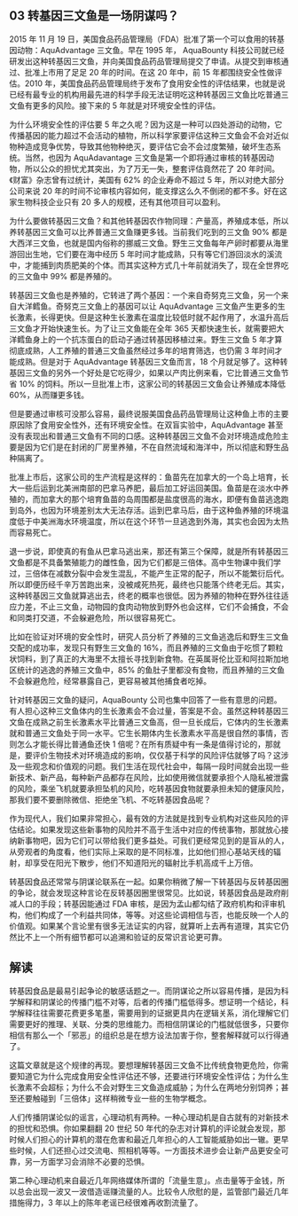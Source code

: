 ## 03 转基因三文鱼是一场阴谋吗？

2015 年 11 月 19 日，美国食品药品管理局（FDA）批准了第一个可以食用的转基因动物：AquAdvantage 三文鱼。早在 1995 年， AquaBounty 科技公司就已经研发出这种转基因三文鱼，并向美国食品药品管理局提交了申请。从提交到审核通过、批准上市用了足足 20 年的时间。在这 20 年中，前 15 年都围绕安全性做评估。2010 年，美国食品药品管理局终于发布了食用安全性的评估结果，也就是说已经有最专业的机构用最先进的科学手段无法证明吃这种转基因三文鱼比吃普通三文鱼有更多的风险。接下来的 5 年就是对环境安全性的评估。

为什么环境安全性的评估要 5 年之久呢？因为这是一种可以四处游动的动物，它传播基因的能力超过不会活动的植物，所以科学家要评估这种三文鱼会不会对近似物种造成竞争优势，导致其他物种绝灭，要评估它会不会过度繁殖，破坏生态系统。当然，也因为 AquAdavantage 三文鱼是第一个即将通过审核的转基因动物，所以公众的担忧尤其突出，为了万无一失，整套评估竟然花了 20 年时间。《财富》杂志曾有过统计，美国有 62% 的企业寿命不超过 5 年，所以对绝大部分公司来说 20 年的时间不论审核内容如何，能支撑这么久不倒闭的都不多。好在这家生物科技企业只有 20 多人的规模，还有其他项目可以盈利。

为什么要做转基因三文鱼？和其他转基因农作物同理：产量高，养殖成本低，所以养转基因三文鱼可以比养普通三文鱼赚更多钱。当前我们吃到的三文鱼 90% 都是大西洋三文鱼，也就是国内俗称的挪威三文鱼。野生三文鱼每年产卵时都要从海里游回出生地，它们要在海中经历 5 年时间才能成熟，只有等它们游回淡水的溪流中，才能捕到肉质肥美的个体。而其实这种方式几十年前就消失了，现在全世界吃的三文鱼中 99% 都是养殖的。

转基因三文鱼也是养殖的，它转进了两个基因：一个来自奇努克三文鱼，另一个来自大洋鳕鱼。奇努克三文鱼上的基因可以让 AquAdvantage 三文鱼产生更多的生长激素，长得更快。但是这种生长激素在温度比较低时就不起作用了，水温升高后三文鱼才开始快速生长。为了让三文鱼能在全年 365 天都快速生长，就需要把大洋鳕鱼身上的一个抗冻蛋白的启动子通过转基因移植过来。野生三文鱼 5 年才算彻底成熟，人工养殖的普通三文鱼虽然经过多年的培育筛选，也仍需 3 年时间才能成熟。但是对于 AquAdvantage 转基因三文鱼而言，18 个月就足够了。这种转基因三文鱼的另外一个好处是它吃得少，如果以产肉比例来看，它比普通三文鱼节省 10% 的饲料。所以一旦批准上市，这家公司的转基因三文鱼会让养殖成本降低 60%，从而赚更多钱。

但是要通过审核可没那么容易，最终说服美国食品药品管理局让这种鱼上市的主要原因除了食用安全性外，还有环境安全性。在双盲实验中，AquAdvantage 甚至没有表现出和普通三文鱼有不同的口感。这种转基因三文鱼不会对环境造成危险主要是因为它们是在封闭的厂房里养殖，不在自然流域和海洋中，所以彻底和野生品种隔离了。

批准上市后，这家公司的生产流程是这样的：鱼苗先在加拿大的一个岛上培育，长大一些后运到北美洲南部的巴拿马养肥，最后加工好运回美国。鱼苗是在淡水中养殖的，而加拿大的那个培育鱼苗的岛周围都是盐度很高的海水，即便有鱼苗逃逸跑到岛外，也因为环境差别太大无法存活。运到巴拿马后，由于这种鱼养殖的环境温度低于中美洲海水环境温度，所以在这个环节一旦逃逸到外海，其实也会因为太热而容易死亡。

退一步说，即使真的有鱼从巴拿马逃出来，那还有第三个保障，就是所有转基因三文鱼都是不具备繁殖能力的雌性鱼，因为它们都是三倍体。高中生物课中我们学过，三倍体在减数分裂中会发生混乱，不能产生正常的配子，所以不能繁衍后代。所以即便历经千辛万苦跑出来，没被咸死热死，最终也只能落个终老无后。其实，这种转基因三文鱼就算逃出去，终老的概率也很低。因为养殖的物种在野外往往适应力差，不止三文鱼，动物园的食肉动物放到野外也会这样，它们不会捕食，不会和同类打交道，不会躲避危险，所以很容易死亡。

比如在验证对环境的安全性时，研究人员分析了养殖的三文鱼逃逸后和野生三文鱼交配的成功率，发现只有野生三文鱼的 16%，而且养殖的三文鱼由于吃惯了颗粒状饲料，到了真正的大海里不太擅长寻找到新食物。在英属哥伦比亚和阿拉斯加地区统计的逃逸的养殖三文鱼中，85% 的鱼肚子里都没有食物，而且养殖的三文鱼不会躲避危险，经常暴露自己，更容易被其他捕食者吃掉。

针对转基因三文鱼的疑问，AquaBounty 公司也集中回答了一些有意思的问题。有人担心这种三文鱼体内的生长激素会不会过量，答案是不会。虽然这种转基因三文鱼在成熟之前生长激素水平比普通三文鱼高，但一旦长成后，它体内的生长激素就和普通三文鱼处于同一水平。它生长期体内生长激素水平高是很自然的事情，否则怎么才能长得比普通鱼还快 1 倍呢？在所有质疑中有一条是值得讨论的，那就是，要评价生物技术对环境造成的影响，仅仅基于科学的风险评估就够了吗？这涉及一些观念和价值观的问题。我们生活在现代社会中，每隔一段时间就会出现一些新技术、新产品，每种新产品都存在风险，比如使用微信就要承担个人隐私被泄露的风险，乘坐飞机就要承担坠机的风险，吃转基因食物就要承担未知的健康风险，那我们要不要删除微信、拒绝坐飞机、不吃转基因食品呢？

作为现代人，我们如果非常担心，最有效的方法就是找到专业机构对这些风险的评估结论。如果发现这些新事物的风险并不高于生活中对应的传统事物，那就放心接纳新事物吧，因为它们可以带给我们更多益处。可我们更经常见到的是盲从的人，从旁观者的角度看，他们实际上采取的是不同标准，比如他们担心基站天线的辐射，却享受在阳光下散步，他们不知道阳光的辐射比手机高成千上万倍。

转基因食品还常常与阴谋论联系在一起。如果你稍微了解一下转基因与反转基因圈的争论，就会发现这种言论在反转基因圈里很常见。比如说，转基因食品是政府削减人口的手段；转基因能通过 FDA 审核，是因为孟山都勾结了政府机构和评审机构，他们构成了一个利益共同体，等等。对这些论调相信与否，也能反映一个人的价值观。如果某个言论里有很多无法证实的内容，就算听上去再有道理，其实它仍然比不上一个所有细节都可以追溯和验证的反常识言论更可靠。

## 解读

转基因食品是最易引起争论的敏感话题之一。而阴谋论之所以容易传播，是因为科学解释和阴谋论的传播门槛不对等，后者的传播门槛低得多。想证明一个结论，科学解释往往需要花费更多笔墨，需要用到的证据更具内在逻辑关系，消化理解它们需要更好的推理、关联、分类的思维能力。而相信阴谋论的门槛就低很多，只要你相信有那么一个「邪恶」的组织总是在想方设法加害于你，整套解释就可以行得通了。

这篇文章就是这个规律的再现。要想理解转基因三文鱼不比传统食物更危险，你需要知道它为什么完成食用安全性评估还不够，还要进行环境安全性评估；为什么生长激素不会超标；为什么不会对野生三文鱼造成威胁；为什么在两地分别饲养；甚至还要触碰到「三倍体」这样稍微专业一些的生物学概念。

人们传播阴谋论似的谣言，心理动机有两种。一种心理动机是自古就有的对新技术的担忧和恐惧。你如果翻翻 20 世纪 50 年代的杂志对计算机的评论就会发现，那时候人们担心的计算机的潜在危害和最近几年担心的人工智能威胁如出一辙。更早些时候，人们还担心过交流电、照相机等等。一方面技术进步会让新产品更安全可靠，另一方面学习会消除不必要的恐惧。

第二种心理动机来自最近几年网络媒体所谓的「流量生意」。点击量等于金钱，所以总会出现一波又一波借造谣赚流量的人。比较令人欣慰的是，监管部门最近几年措施得力，3 年以上的陈年老谣已经很难再收割流量了。
